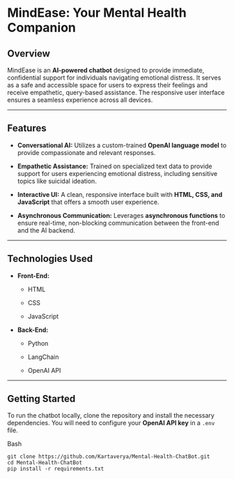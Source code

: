 

MindEase: Your Mental Health Companion
======================================

Overview
--------

MindEase is an **AI-powered chatbot** designed to provide immediate, confidential support for individuals navigating emotional distress. It serves as a safe and accessible space for users to express their feelings and receive empathetic, query-based assistance. The responsive user interface ensures a seamless experience across all devices.

* * * * *

Features
--------

-   **Conversational AI:** Utilizes a custom-trained **OpenAI language model** to provide compassionate and relevant responses.

-   **Empathetic Assistance:** Trained on specialized text data to provide support for users experiencing emotional distress, including sensitive topics like suicidal ideation.

-   **Interactive UI:** A clean, responsive interface built with **HTML, CSS, and JavaScript** that offers a smooth user experience.

-   **Asynchronous Communication:** Leverages **asynchronous functions** to ensure real-time, non-blocking communication between the front-end and the AI backend.

* * * * *

Technologies Used
-----------------

-   **Front-End:**

    -   HTML

    -   CSS

    -   JavaScript

-   **Back-End:**

    -   Python

    -   LangChain

    -   OpenAI API

* * * * *

Getting Started
---------------

To run the chatbot locally, clone the repository and install the necessary dependencies. You will need to configure your **OpenAI API key** in a `.env` file.

Bash

```
git clone https://github.com/Kartaverya/Mental-Health-ChatBot.git
cd Mental-Health-ChatBot
pip install -r requirements.txt
```
